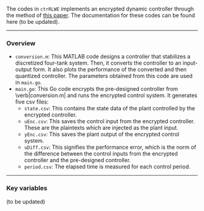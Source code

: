 The codes in `ctrRLWE` implements an encrypted dynamic controller through the method of [this paper](https://ieeexplore.ieee.org/abstract/document/10730788).
The documentation for these codes can be found here (to be updated).

---

### Overview
- `conversion.m`: This MATLAB code designs a controller that stabilizes a discretized four-tank system. Then, it converts the controller to an input-output form.
    It also plots the performance of the converted and then quantized controller.
    The parameters obtained from this code are used in `main.go`.
- `main.go`: This Go code encrypts the pre-designed controller from \verb|conversion.m| and runs the encrypted control system.
    It generates five csv files:
  - `state.csv`: This contains the state data of the plant controlled by the encrypted controller.
  - `uEnc.csv`: This saves the control input from the encrypted controller. These are the plaintexts which are injected as the plant input.
  - `yEnc.csv`: This saves the plant output of the encrypted control system.
  - `uDiff.csv`: This signifies the performance error, which is the norm of the difference between the control inputs from the encrypted controller and the pre-designed controller.
  - `period.csv`: The elapsed time is measured for each control period.

---

### Key variables
(to be updated)
